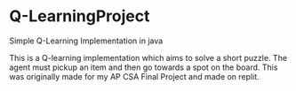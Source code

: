 # Q-LearningProject
Simple Q-Learning Implementation in java

This is a Q-learning implementation which aims to solve a short puzzle. The agent must pickup an item and then go towards a spot on the board. This was originally made for my AP CSA Final Project and made on replit.
